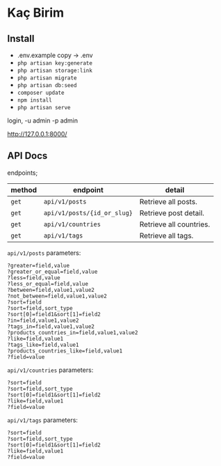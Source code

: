 # Kaç Birim

Install
-
* .env.example copy -> .env
* ``php artisan key:generate``
* ``php artisan storage:link``
* ``php artisan migrate``
* ``php artisan db:seed``
* ``composer update``
* ``npm install``
* ``php artisan serve``

login, -u admin -p admin

http://127.0.0.1:8000/

API Docs
-
endpoints;

method | endpoint | detail
--- | --- | ---
`get` | `api/v1/posts` | Retrieve all posts.
`get` | `api/v1/posts/{id_or_slug}` | Retrieve post detail.
`get` | `api/v1/countries` | Retrieve all countries.
`get` | `api/v1/tags` | Retrieve all tags.

`api/v1/posts` parameters:

```
?greater=field,value
?greater_or_equal=field,value
?less=field,value
?less_or_equal=field,value
?between=field,value1,value2
?not_between=field,value1,value2
?sort=field
?sort=field,sort_type
?sort[0]=field1&sort[1]=field2
?in=field,value1,value2
?tags_in=field,value1,value2
?products_countries_in=field,value1,value2
?like=field,value1
?tags_like=field,value1
?products_countries_like=field,value1
?field=value
```

`api/v1/countries` parameters:

```
?sort=field
?sort=field,sort_type
?sort[0]=field1&sort[1]=field2
?like=field,value1
?field=value
```

`api/v1/tags` parameters:

```
?sort=field
?sort=field,sort_type
?sort[0]=field1&sort[1]=field2
?like=field,value1
?field=value
```
